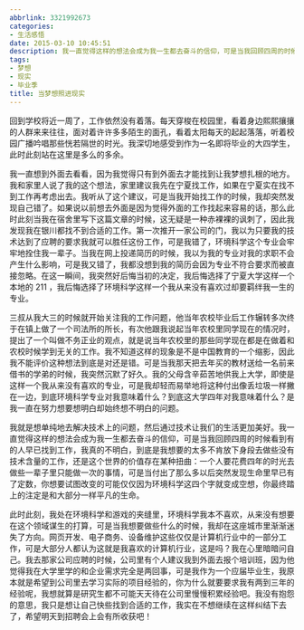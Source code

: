 ```yaml
---
abbrlink: 3321992673
categories:
- 生活感悟
date: 2015-03-10 10:45:51
description: 我一直觉得这样的想法会成为我一生都去奋斗的信仰，可是当我回顾四周的时候看到有的人早已找到工作，我真的不明白，到底是我想要的太多不肯放下身段去做些没有技术含量的工作，还是这个世界的价值存在某种扭曲：一个人要花费四年的时光去做些一辈子里只能做一次的事情，可是当付出了那么多以后突然发现生命里早已有了定数，你想要试图改变的可能仅仅因为环境科学这四个字就变成空想，你最终踏上的注定是和大部分一样平凡的生命;第一次推开一家公司的门，我以为只要我的技术达到了应聘的要求我就可以胜任这份工作，可是我错了，环境科学这个专业会牢牢地拴住我一辈子;如果说以前想去外面是因为觉得外面的工作找起来容易的话，那么此时此刻当我在宿舍里写下这篇文章的时候，这无疑是一种赤裸裸的讽刺了，因此我发现我在银川都找不到合适的工作
tags:
- 梦想
- 现实
- 毕业季
title: 当梦想照进现实
---
```


回到学校将近一周了，工作依然没有着落。每天穿梭在校园里，看着身边熙熙攘攘的人群来来往往，面对着许许多多陌生的面孔，看着太阳每天的起起落落，听着校园广播吟唱那些恍若隔世的时光。我深切地感受到作为一名即将毕业的大四学生，此时此刻站在这里是多么的多余。

<!--more-->

我一直想到外面去看看，因为我觉得只有到外面去才能找到让我梦想扎根的地方。我和家里人说了我的这个想法，家里建议我先在宁夏找工作，如果在宁夏实在找不到工作再考虑出去。我听从了这个建议，可是当我开始找工作的时候，我却突然发现自己错了。如果说以前想去外面是因为觉得外面的工作找起来容易的话，那么此时此刻当我在宿舍里写下这篇文章的时候，这无疑是一种赤裸裸的讽刺了，因此我发现我在银川都找不到合适的工作。第一次推开一家公司的门，我以为只要我的技术达到了应聘的要求我就可以胜任这份工作，可是我错了，环境科学这个专业会牢牢地拴住我一辈子。当我在网上投递简历的时候，我以为我的专业对我的求职不会产生什么影响，可是我又错了，我都没想到我的简历会因为专业不符合要求而被直接忽略。在这一瞬间，我突然好后悔当初的决定，我后悔选择了宁夏大学这样一个本地的 211 ，我后悔选择了环境科学这样一个我从来没有喜欢过却要羁绊我一生的专业。

三叔从我大三的时候就开始关注我的工作问题，他当年农校毕业后工作辗转多次终于在镇上做了一个司法所的所长，有次他跟我说起当年农校里同学现在的情况时，提出了一个叫做不务正业的观点，就是说当年农校里的那些同学现在都是在做着和农校时候学到无关的工作。我不知道这样的现象是不是中国教育的一个缩影，因此我不能评价这种想法到底是对还是错。可是当我那天把去年买的教材送给一名前来借书的学弟的时候，我突然沉默了好久。我的父母含辛茹苦地供我上大学，即使是这样一个我从来没有喜欢的专业，可是我却轻而易举地将这种付出像丢垃圾一样撇在一边，到底环境科学专业对我意味着什么？到底这大学四年对我意味着什么？是我一直在努力想要想明白却始终想不明白的问题。

我就是想单纯地去解决技术上的问题，然后通过技术让我们的生活更加美好。我一直觉得这样的想法会成为我一生都去奋斗的信仰，可是当我回顾四周的时候看到有的人早已找到工作，我真的不明白，到底是我想要的太多不肯放下身段去做些没有技术含量的工作，还是这个世界的价值存在某种扭曲：一个人要花费四年的时光去做些一辈子里只能做一次的事情，可是当付出了那么多以后突然发现生命里早已有了定数，你想要试图改变的可能仅仅因为环境科学这四个字就变成空想，你最终踏上的注定是和大部分一样平凡的生命。

此时此刻，我处在环境科学和游戏的夹缝里，环境科学我本不喜欢，从来没有想要在这个领域谋生的打算，可是当我想要做些什么的时候，我却在这座城市里渐渐迷失了方向。网页开发、电子商务、设备维护这些仅仅是计算机行业中的一部分工作，可是大部分人都认为这就是我喜欢的计算机行业，这是吗？我在心里暗暗问自己。我去那家公司应聘的时候，公司里有个人建议我到外面去报个培训班，因为他觉得我在大学里学的和企业需求完全是两回事，可是我作为一个应届毕业生，我原本就是希望到公司里去学习实际的项目经验的，你为什么就要要求我有两到三年的经验呢，我想就算是研究生都不可能天天待在公司里慢慢积累经验吧。我没有抱怨的意思，我只是想让自己快些找到合适的工作，我实在不想继续在这样纠结下去了，希望明天到招聘会上会有所收获吧！